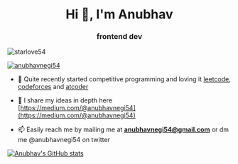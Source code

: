 <h1 align="center">Hi 👋, I'm Anubhav</h1>

<h3 align="center">frontend dev</h3>

<p align="left"> <img src="https://komarev.com/ghpvc/?username=starlove54&label=Profile%20views&color=0e75b6&style=flat" alt="starlove54" /> </p>


<p align="left"> <a href="https://twitter.com/anubhavnegi54" target="blank"><img src="https://img.shields.io/twitter/follow/anubhavnegi54?logo=twitter&style=for-the-badge" alt="anubhavnegi54" /></a> </p>

- 🔭 Quite recently started competitive programming and loving it [leetcode](https://leetcode.com/anubhavnegi54/), [codeforces](https://codeforces.com/profile/starlove) and [atcoder](https://atcoder.jp/users/starlove)

<!-- - 🌱 I’m currently learning **react and next.js** -->

<!-- - 👨‍💻 Some cool projects are available at [https://anubhavnegi.com/projects](https://anubhavnegi.com/projects) -->

- 📝 I share my ideas in depth here [https://medium.com/@anubhavnegi54](https://medium.com/@anubhavnegi54)

- 📫 Easily reach me by mailing me at **anubhavnegi54@gmail.com** or dm me @anubhavnegi54 on twitter


[![Anubhav's GitHub stats](https://github-readme-stats.vercel.app/api?username=starlove54)](https://github.com/starlove54/github-readme-stats)




